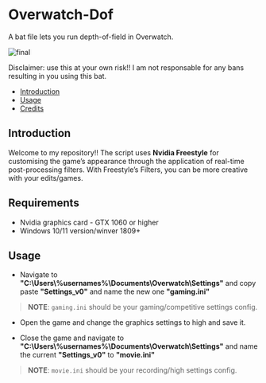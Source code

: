 # Overwatch-Dof
A bat file lets you run depth-of-field in Overwatch.

![final](https://github.com/FlickyOs/OverWatch-2-Depth-of-Maps/assets/86733574/766dadd5-0f33-45d5-b5bc-aaa30abfca05)

Disclaimer: use this at your own risk!! I am not responsable for any bans resulting in you using this bat.
<!-- TOC -->

  - [Introduction](#introduction)
  - [Usage](#usage)
  - [Credits](#credits)

<!-- /TOC -->
## Introduction
Welcome to my repository!! The script uses **Nvidia Freestyle** for customising the game’s appearance through the application of real-time post-processing filters. With Freestyle’s Filters, you can be more creative with your edits/games.

<!-- /TOC -->
## Requirements

- Nvidia graphics card - GTX 1060 or higher
- Windows 10/11 version/winver 1809+

<!-- /TOC -->
## Usage
 - Navigate to **"C:\Users\\%usernames%\Documents\Overwatch\Settings"** and copy paste **"Settings_v0"** and name the new one **"gaming.ini"**
> **NOTE**: `gaming.ini` should be your gaming/competitive settings config.

 - Open the game and change the graphics settings to high and save it.

 - Close the game and navigate to **"C:\Users\\%usernames%\Documents\Overwatch\Settings"** and name the current **"Settings_v0"** to **"movie.ini"** 
> **NOTE**: `movie.ini` should be your recording/high settings config.
